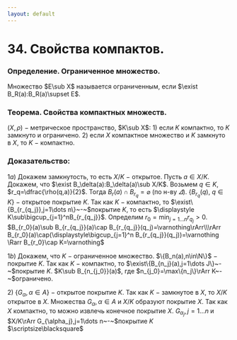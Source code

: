 ```yaml
---
layout: default
---
```

# 34. Свойства компактов.

### Определение. Ограниченное множество.
Множество $E\sub X$ называется ограниченным, если
$\exist B_R(a):B_R(a)\supset E$.

### Теорема. Cвойства компактных множеств.
$(X,\rho)~-~$метрическое пространство, $K\sub X$:
$1)$ если $K$ компактно, то $K$ замкнуто и ограничено.
$2)$ если $X$ компактное множество и $K$ замкнуто в $X$,
то $K~-~$компактно.

### Доказательство:
$1a)$ Докажем замкнутость, то есть $X/K~-~$открытое. 
Пусть $a\in X/K$. Докажем, что $\exist B_\delta(a):B_\delta(a)\sub X/K$.
Возьмем $q\in K$, $r_q=\dfrac{\rho(q,a)}{2}$.
Тогда $B_r(a)\cap B_{r_q}=\varnothing$ (по н-ву $\varDelta$).
$\{B_{r_q}(q),~q\in K\}~-~$открытое покрытие $K$.
Так как $K~-~$компактно, то $\exist\{B_{r_{q_j}},j=1\dots n\}~-~$покрытие $K$,
то есть $\displaystyle K\sub\bigcup_{j=1}^nB_{r_{q_j}}$.
Определим $\displaystyle r_0=\min_{j=1\dots n}r_{q_j}>0$.
$B_{r_0}(a)\sub B_{r_{q_j}}(a)\cap B_{r_{q_j}}(q_j)=\varnothing\rArr\\\rArr 
B_{r_0}(a)\cap(\displaystyle\bigcup_{j=1}^n B_{r_{q_j}}(q_j))=\varnothing
\Rarr B_{r_0}\cap K=\varnothing$

$1b)$ Докажем, что $K~-~$ограниченное множество.
$\{B_n(a),n\in\N\}$ $-$ покрытие $K$.
Так как $K~-~$компактно, то $\exist\{B_{n_j}(a),j=1\dots J\}~-~$покрытие $K$. 
$K\sub B_{n_{j_0}}(a)$, где $n_{j_0}=\max\{n_j\}\rArr K~-~$ограничено.

$2)~\{G_\alpha,\alpha\in A\}~-~$открытое покрытие $K$.
Так как $K~-~$замкнутое в $X$, то $X/K$ открытое в $X$.
Множества $G_\alpha,\alpha\in A$ и $X/K$ образуют покрытие $X$.
Так как $X$ компактно, то можно извлечь конечное покрытие $X$.
$G_{\alpha_j},j=1\dots n$ и $X/K\rArr G_{\alpha_j},j=1\dots n~-~$покрытие $K$  $\scriptsize\blacksquare$